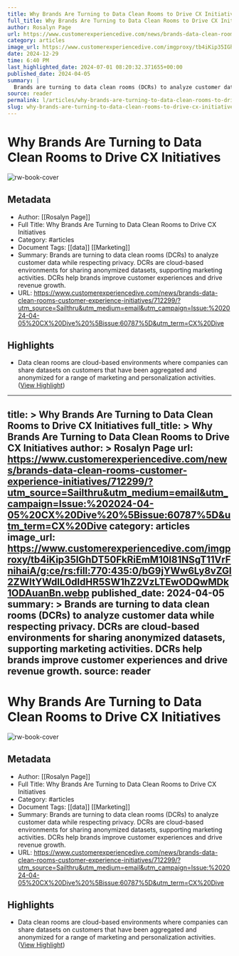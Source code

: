 ```yaml
---
title: Why Brands Are Turning to Data Clean Rooms to Drive CX Initiatives
full_title: Why Brands Are Turning to Data Clean Rooms to Drive CX Initiatives
author: Rosalyn Page
url: https://www.customerexperiencedive.com/news/brands-data-clean-rooms-customer-experience-initiatives/712299/?utm_source=Sailthru&utm_medium=email&utm_campaign=Issue:%202024-04-05%20CX%20Dive%20%5Bissue:60787%5D&utm_term=CX%20Dive
category: articles
image_url: https://www.customerexperiencedive.com/imgproxy/tb4iKip35IGhDT50FkRiEmM10l81NSgT11VrFnihaiA/g:ce/rs:fill:770:435:0/bG9jYWw6Ly8vZGl2ZWltYWdlL0dldHR5SW1hZ2VzLTEwODQwMDk1ODAuanBn.webp
date: 2024-12-29
time: 6:40 PM
last_highlighted_date: 2024-07-01 08:20:32.371655+00:00
published_date: 2024-04-05
summary: |
  Brands are turning to data clean rooms (DCRs) to analyze customer data while respecting privacy. DCRs are cloud-based environments for sharing anonymized datasets, supporting marketing activities. DCRs help brands improve customer experiences and drive revenue growth.
source: reader
permalink: l/articles/why-brands-are-turning-to-data-clean-rooms-to-drive-cx-initiatives
slug: why-brands-are-turning-to-data-clean-rooms-to-drive-cx-initiatives
---
```

# Why Brands Are Turning to Data Clean Rooms to Drive CX Initiatives

![rw-book-cover](https://www.customerexperiencedive.com/imgproxy/tb4iKip35IGhDT50FkRiEmM10l81NSgT11VrFnihaiA/g:ce/rs:fill:770:435:0/bG9jYWw6Ly8vZGl2ZWltYWdlL0dldHR5SW1hZ2VzLTEwODQwMDk1ODAuanBn.webp)

## Metadata
- Author: [[Rosalyn Page]]
- Full Title: Why Brands Are Turning to Data Clean Rooms to Drive CX Initiatives
- Category: #articles
- Document Tags: [[data]] [[Marketing]] 
- Summary: Brands are turning to data clean rooms (DCRs) to analyze customer data while respecting privacy. DCRs are cloud-based environments for sharing anonymized datasets, supporting marketing activities. DCRs help brands improve customer experiences and drive revenue growth.
- URL: https://www.customerexperiencedive.com/news/brands-data-clean-rooms-customer-experience-initiatives/712299/?utm_source=Sailthru&utm_medium=email&utm_campaign=Issue:%202024-04-05%20CX%20Dive%20%5Bissue:60787%5D&utm_term=CX%20Dive

## Highlights
- Data clean rooms are cloud-based environments where companies can share datasets on customers that have been aggregated and anonymized for a range of marketing and personalization activities. ([View Highlight](https://read.readwise.io/read/01j1pp376vvzexcfknqv2w9wa8))


---
title: >
  Why Brands Are Turning to Data Clean Rooms to Drive CX Initiatives
full_title: >
  Why Brands Are Turning to Data Clean Rooms to Drive CX Initiatives
author: >
  Rosalyn Page
url: https://www.customerexperiencedive.com/news/brands-data-clean-rooms-customer-experience-initiatives/712299/?utm_source=Sailthru&utm_medium=email&utm_campaign=Issue:%202024-04-05%20CX%20Dive%20%5Bissue:60787%5D&utm_term=CX%20Dive
category: articles
image_url: https://www.customerexperiencedive.com/imgproxy/tb4iKip35IGhDT50FkRiEmM10l81NSgT11VrFnihaiA/g:ce/rs:fill:770:435:0/bG9jYWw6Ly8vZGl2ZWltYWdlL0dldHR5SW1hZ2VzLTEwODQwMDk1ODAuanBn.webp
published_date: 2024-04-05
summary: >
  Brands are turning to data clean rooms (DCRs) to analyze customer data while respecting privacy. DCRs are cloud-based environments for sharing anonymized datasets, supporting marketing activities. DCRs help brands improve customer experiences and drive revenue growth.
source: reader
---
# Why Brands Are Turning to Data Clean Rooms to Drive CX Initiatives

![rw-book-cover](https://www.customerexperiencedive.com/imgproxy/tb4iKip35IGhDT50FkRiEmM10l81NSgT11VrFnihaiA/g:ce/rs:fill:770:435:0/bG9jYWw6Ly8vZGl2ZWltYWdlL0dldHR5SW1hZ2VzLTEwODQwMDk1ODAuanBn.webp)

## Metadata
- Author: [[Rosalyn Page]]
- Full Title: Why Brands Are Turning to Data Clean Rooms to Drive CX Initiatives
- Category: #articles
- Document Tags: [[data]] [[Marketing]] 
- Summary: Brands are turning to data clean rooms (DCRs) to analyze customer data while respecting privacy. DCRs are cloud-based environments for sharing anonymized datasets, supporting marketing activities. DCRs help brands improve customer experiences and drive revenue growth.
- URL: https://www.customerexperiencedive.com/news/brands-data-clean-rooms-customer-experience-initiatives/712299/?utm_source=Sailthru&utm_medium=email&utm_campaign=Issue:%202024-04-05%20CX%20Dive%20%5Bissue:60787%5D&utm_term=CX%20Dive

## Highlights
- Data clean rooms are cloud-based environments where companies can share datasets on customers that have been aggregated and anonymized for a range of marketing and personalization activities. ([View Highlight](https://read.readwise.io/read/01j1pp376vvzexcfknqv2w9wa8))


